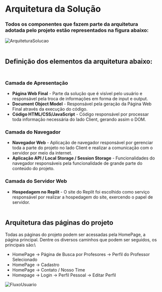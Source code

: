 # Arquitetura da Solução 

### Todos os componentes que fazem parte da arquitetura adotada pelo projeto estão representados na figura abaixo:
![ArquiteturaSolucao](https://user-images.githubusercontent.com/79855405/145764336-9a0657b3-7d2c-4aba-aa91-67c0e50595c4.jpg)<br><br>

## Definição dos elementos da arquitetura abaixo: <br><br>
### Camada de Apresentação 
 - **Página Web Final** - Parte da solução que é visível pelo usuário e responsável pela troca de informações em forma de input e output.
 - **Document Object Model** - Responsável pela geração da Página Web Final através da execução do código.
 - **Código HTML/CSS/JavaScript** - Código responsável por processar toda informação necessária do lado Client, gerando assim o DOM.
### Camada do Navegador
 - **Navegador Web** - Aplicação de navegador responsável por gerenciar toda a parte do projeto no lado Client e realizar a comunicação com o servidor por meio da internet.
 - **Aplicação API / Local Storage / Session Storage** - Funcionalidades do navegador responsáveis pela funcionalidade de grande parte do conteúdo do projeto.
### Camada do Servidor Web
 - **Hospedagem no Replit** - O site do Replit foi escolhido como serviço responsável por realizar a hospedagem do site, exercendo o papel de servidor.<br><br>

## Arquitetura das páginas do projeto 
 Todas as páginas do projeto podem ser acessadas pela HomePage, a página principal. Dentre os diversos caminhos que podem ser seguidos, os principais são:\
 - HomePage -> Página de Busca por Profesores -> Perfil do Professor Selecionado 
 - HomePage -> Cadastro
 - HomePage -> Contato / Nosso Time
 - Homepage -> Login -> Perfil Pessoal -> Editar Perfil <br>
 
 ![FluxoUsuario](https://user-images.githubusercontent.com/79855405/145918355-e33ea92d-46b6-45fc-a704-0e98255d38ee.jpg)
